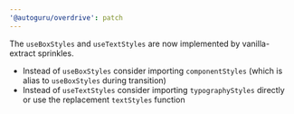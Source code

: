 ```yaml
---
'@autoguru/overdrive': patch
---
```


The `useBoxStyles` and `useTextStyles` are now implemented by vanilla-extract
sprinkles.

- Instead of `useBoxStyles` consider importing `componentStyles` (which is alias
  to `useBoxStyles` during transition)
- Instead of `useTextStyles` consider importing `typographyStyles` directly or
  use the replacement `textStyles` function
